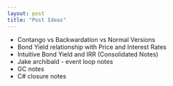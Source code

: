 ```yaml
---
layout: post
title: "Post Ideas"
---
```


- Contango vs Backwardation vs Normal Versions
- Bond Yield relationship with Price and Interest Rates
- Intuitive Bond Yield and IRR (Consolidated Notes)
- Jake archibald - event loop notes
- GC notes
- C# closure notes